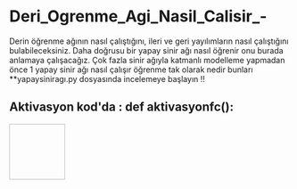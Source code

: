 # Deri_Ogrenme_Agi_Nasil_Calisir_-
Derin öğrenme ağının nasıl çalıştığını, ileri ve geri yayılımların nasıl çalıştığını bulabileceksiniz.
Daha doğrusu bir yapay sinir ağı nasıl öğrenir onu burada anlamaya çalışacağız. Çok fazla sinir ağıyla katmanlı modelleme yapmadan önce 1 yapay sinir ağı nasıl çalışır öğrenme tak olarak nedir bunları **yapaysiniragı.py   dosyasında incelemeye başlayın !!

## Aktivasyon  kod'da : def aktivasyonfc():

<image width=100 height=100 href="https://github.com/Karaca12/Deri_Ogrenme_Agi_Nasil_Calisir_-/blob/main/aktivasyon%20fonksiyonu.png">
